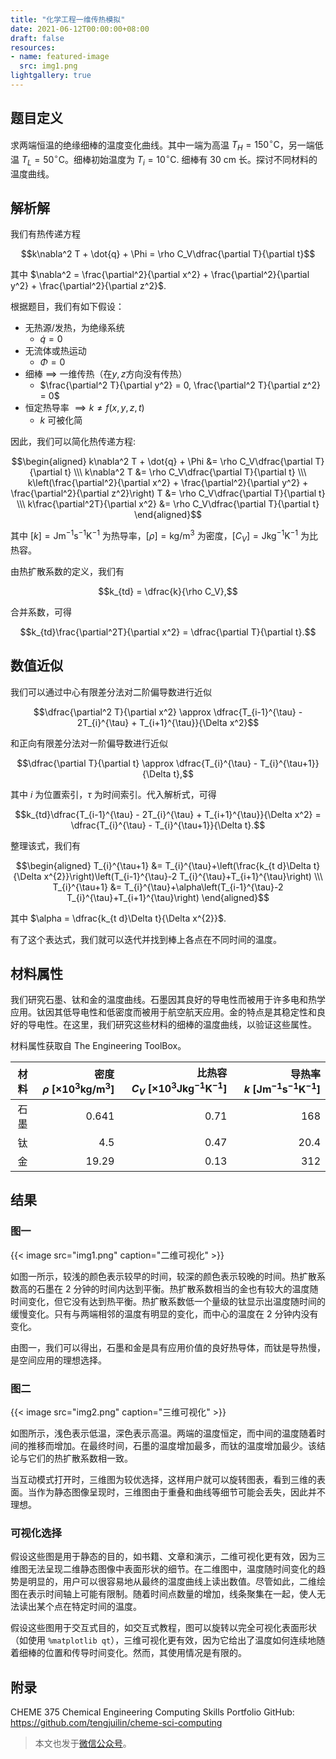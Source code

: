 ```yaml
---
title: "化学工程一维传热模拟"
date: 2021-06-12T00:00:00+08:00
draft: false
resources:
- name: featured-image
  src: img1.png
lightgallery: true
---
```


## 题目定义

求两端恒温的绝缘细棒的温度变化曲线。其中一端为高温 $T_{H} = 150 \mathrm{^\circ C}$，另一端低温 $T_L = 50 \mathrm{^\circ C}$。细棒初始温度为 $T_{i} = 10 \mathrm{^\circ C}$. 细棒有 $30 \ \mathrm{cm}$ 长。探讨不同材料的温度曲线。

## 解析解

我们有热传递方程

$$k\nabla^2 T + \dot{q} + \Phi = \rho C_V\dfrac{\partial T}{\partial t}$$

其中 $\nabla^2 = \frac{\partial^2}{\partial x^2} + \frac{\partial^2}{\partial y^2} + \frac{\partial^2}{\partial z^2}$.

根据题目，我们有如下假设：

- 无热源/发热，为绝缘系统
  - $\dot{q} = 0$
- 无流体或热运动
  - $\Phi = 0$
- 细棒 $\implies$ 一维传热（在$y, z$方向没有传热）
  - $\frac{\partial^2 T}{\partial y^2} = 0, \frac{\partial^2 T}{\partial z^2} = 0$
- 恒定热导率 $\implies k \not= f(x, y, z, t)$
  - $k$ 可被化简

因此，我们可以简化热传递方程:

$$\begin{aligned}
k\nabla^2 T + \dot{q} + \Phi &= \rho C_V\dfrac{\partial T}{\partial t} \\\ k\nabla^2 T &= \rho C_V\dfrac{\partial T}{\partial t} \\\ k\left(\frac{\partial^2}{\partial x^2} + \frac{\partial^2}{\partial y^2} + \frac{\partial^2}{\partial z^2}\right) T &= \rho C_V\dfrac{\partial T}{\partial t} \\\ k\frac{\partial^2T}{\partial x^2} &= \rho C_V\dfrac{\partial T}{\partial t}
\end{aligned}$$

其中 $[k] = \mathrm{J m^{-1} s^{-1} K^{-1}}$ 为热导率，$[\rho] = \mathrm{kg/m^{3}}$ 为密度，$[C_V] = \mathrm{J kg^{-1} K^{-1}}$ 为比热容。

由热扩散系数的定义，我们有

$$k_{td} = \dfrac{k}{\rho C_V},$$

合并系数，可得

$$k_{td}\frac{\partial^2T}{\partial x^2} = \dfrac{\partial T}{\partial t}.$$

## 数值近似

我们可以通过中心有限差分法对二阶偏导数进行近似

$$\dfrac{\partial^2 T}{\partial x^2} \approx \dfrac{T_{i-1}^{\tau} - 2T_{i}^{\tau} + T_{i+1}^{\tau}}{\Delta x^2}$$

和正向有限差分法对一阶偏导数进行近似

$$\dfrac{\partial T}{\partial t} \approx \dfrac{T_{i}^{\tau} - T_{i}^{\tau+1}}{\Delta t},$$

其中 $i$ 为位置索引，$\tau$ 为时间索引。代入解析式，可得

$$k_{td}\dfrac{T_{i-1}^{\tau} - 2T_{i}^{\tau} + T_{i+1}^{\tau}}{\Delta x^2} = \dfrac{T_{i}^{\tau} - T_{i}^{\tau+1}}{\Delta t}.$$

整理该式，我们有

$$\begin{aligned}
T_{i}^{\tau+1} &= T_{i}^{\tau}+\left(\frac{k_{t d}\Delta t}{\Delta x^{2}}\right)\left(T_{i-1}^{\tau}-2 T_{i}^{\tau}+T_{i+1}^{\tau}\right) \\\ T_{i}^{\tau+1} &= T_{i}^{\tau}+\alpha\left(T_{i-1}^{\tau}-2 T_{i}^{\tau}+T_{i+1}^{\tau}\right)
\end{aligned}$$

其中 $\alpha = \dfrac{k_{t d}\Delta t}{\Delta x^{2}}$.

有了这个表达式，我们就可以迭代并找到棒上各点在不同时间的温度。

## 材料属性

我们研究石墨、钛和金的温度曲线。石墨因其良好的导电性而被用于许多电和热学应用。钛因其低导电性和低密度而被用于航空航天应用。金的特点是其稳定性和良好的导电性。在这里，我们研究这些材料的细棒的温度曲线，以验证这些属性。

材料属性获取自 The Engineering ToolBox。

|材料|密度 $\rho \ [\times 10^3 \mathrm{kg/m^{3}}]$|比热容 $C_V \ [\times 10^3 \mathrm{J kg^{-1} K^{-1}}]$|导热率 $k \ [\mathrm{J m^{-1} s^{-1} K^{-1}}]$|
|-:|-:|-:|-:|
|石墨|0.641|0.71|168|
|钛|4.5|0.47|20.4|
|金|19.29|0.13|312|

## 结果

### 图一

{{< image src="img1.png" caption="二维可视化" >}}

如图一所示，较浅的颜色表示较早的时间，较深的颜色表示较晚的时间。热扩散系数高的石墨在 2 分钟的时间内达到平衡。热扩散系数相当的金也有较大的温度随时间变化，但它没有达到热平衡。热扩散系数低一个量级的钛显示出温度随时间的缓慢变化。只有与两端相邻的温度有明显的变化，而中心的温度在 2 分钟内没有变化。

由图一，我们可以得出，石墨和金是具有应用价值的良好热导体，而钛是导热慢，是空间应用的理想选择。

### 图二

{{< image src="img2.png" caption="三维可视化" >}}

如图所示，浅色表示低温，深色表示高温。两端的温度恒定，而中间的温度随着时间的推移而增加。在最终时间，石墨的温度增加最多，而钛的温度增加最少。该结论与它们的热扩散系数相一致。

当互动模式打开时，三维图为较优选择，这样用户就可以旋转图表，看到三维的表面。当作为静态图像呈现时，三维图由于重叠和曲线等细节可能会丢失，因此并不理想。

### 可视化选择

假设这些图是用于静态的目的，如书籍、文章和演示，二维可视化更有效，因为三维图无法呈现二维静态图像中表面形状的细节。在二维图中，温度随时间变化的趋势是明显的，用户可以很容易地从最终的温度曲线上读出数值。尽管如此，二维绘图在表示时间轴上可能有限制。随着时间点数量的增加，线条聚集在一起，使人无法读出某个点在特定时间的温度。

假设这些图用于交互式目的，如交互式教程，图可以旋转以完全可视化表面形状（如使用 `%matplotlib qt`），三维可视化更有效，因为它给出了温度如何连续地随着细棒的位置和传导时间变化。然而，其使用情况是有限的。

## 附录

CHEME 375 Chemical Engineering Computing Skills Portfolio GitHub: <https://github.com/tengjuilin/cheme-sci-computing>

> 本文也发于[微信公众号](https://mp.weixin.qq.com/s/7LPycegwQHabLoLdGOSrMg)。
